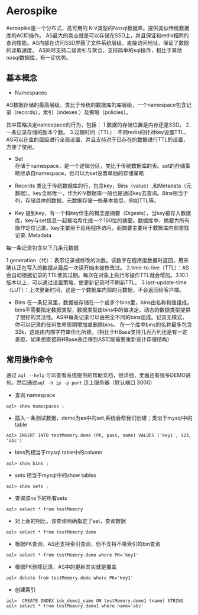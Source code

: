 # Aerospike

Aerospike是一个分布式，高可用的 K-V类型的Nosql数据库。提供类似传统数据库的ACID操作。
AS最大的卖点就是可以存储在SSD上，并且保证和redis相同的查询性能。AS内部在访问SSD屏蔽了文件系统层级，直接访问地址，保证了数据的读取速度。 AS同时支持二级索引与聚合，支持简单的sql操作，相比于其他nosql数据库，有一定优势。

## 基本概念       

* Namespaces                       

AS数据存储的最高层级，类比于传统的数据库的库层级，一个namespace包含记录（records），索引（indexes ）及策略（policies）。

其中策略决定namespace的行为，包括：
1.数据的存储位置是内存还是SSD。
2.一条记录存储的副本个数。
3.过期时间（TTL）：不同redis的针对key设置TTL，AS可以在库的层级进行全局设置，并且支持对于已存在的数据进行TTL的设置，方便了使用。

* Set   
存储于namespace，是一个逻辑分区，类比于传统数据库的表。set的存储策略继承自namespace，也可以为set设置单独的存储策略

* Records
类比于传统数据库的行，包含key，Bins（value）,和Metadata（元数据）。key全局唯一，作为K-V数据库一般也是通过key去查询。Bins相当于列，存储具体的数据。元数据存储一些基本信息，例如TTL等。

* Key
提到key，有一个和key伴生的概念是摘要（Digests），当key被存入数据库，key与set信息一起被哈希化成一个160位的摘要。数据库中，摘要为所有操作定位记录。key主要用于应用程序访问，而摘要主要用于数据库内部查找记录.
Metadata

每一条记录包含以下几条元数据

1.generation（代）：表示记录被修改的次数。该数字在程序度数据时返回，用来确认正在写入的数据从最后一次读开始未被修改过。
2.time-to-live（TTL）：AS会自动根据记录的TTL使其过期。每次在对象上执行写操作TTL就会增加。3.10.1版本以上，可以通过设置策略，使更新记录时不刷新TTL。
3.last-update-time （LUT）：上次更新时间，这是一个数据库内部的元数据，不会返回给客户端。

* Bins
在一条记录里，数据被存储在一个或多个bins里，bins由名称和值组成。bins不需要指定数据类型，数据类型由bins中的值决定。动态的数据类型提供了很好的灵活性。AS中每条记录可以由完全不同的bins组成。记录无模式，你可以记录的任何生命周期增加或删除bins。
在一个库中bins的名称最多包含32k，这是由内部字符串优化所致。（相比于HBase支持几百万列还是有一定差距，如果想直接将HBase表迁移到AS可能需要重新设计存储结构）

## 常用操作命令

通过 `aql --help` 可以查看系统提供的帮助文档，很详细，里面还有很多DEMO语句。然后通过`aql -h ip -p port` 连上服务器（默认端口 3000）

* 查询 namespace
```shell
aql> show namespaces ;
```

* 插入一条测试数据，demo为as中的set,系统会帮我们创建；类似于mysql中的table
```shell
aql> INSERT INTO testMemory.demo (PK, pass, name) VALUES ('key1', 123, 'abc')
```

* bins列相当于mysql table中的column
```shell
aql> show bins ;
```

* sets 相当于mysql中的show tables
```shell
aql> show sets ;
```

* 查询该ns下的所有sets
```shell
aql> select * from testMemory 
```

* 对上面的相比，该查询明确指定了set，查询数据
```shell
aql> select * from testMemory.demo
```

* 根据PK查询，AS还支持索引查询，但不支持不带索引的bin查询
```shell
aql> select * from testMemory.demo where PK='key1'
```

* 根据PK删除记录，AS中的更新其实就是覆盖
```shell
aql> delete from testMemory.demo where PK='key1'
```

* 创建索引
```shell
aql>  CREATE INDEX idx_demo1_name ON testMemory.demo1 (name) STRING
aql> select * from testMemory.demo1 where name='abc'
```
